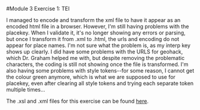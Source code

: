#Module 3 Exercise 1: TEI

I managed to encode and transform the xml file to have it appear as an encoded html file in a browser.  However, I'm still having problems with the placekey.  When I validate it, it's no longer showing any errors or parsing, but once I transform it from .xml to .html, the urls and encoding do not appear for place names. I'm not sure what the problem is, as my interp key shows up clearly.  I did have some problems with the URLS for geohack, which Dr. Graham helped me with, but despite removing the problematic characters, the coding is still not showing once the file is transformed.
I'm also having some problems with style tokens--for some reason, I cannot get the colour green anymore, which is what we are supposed to use for placekey, even after clearing all style tokens and trying each separate token multiple times...

The .xsl and .xml files for this exercise can be found [here](https://github.com/Xtina-R/Exercise-Notebook/tree/master/Module%203%20Exercise%201).